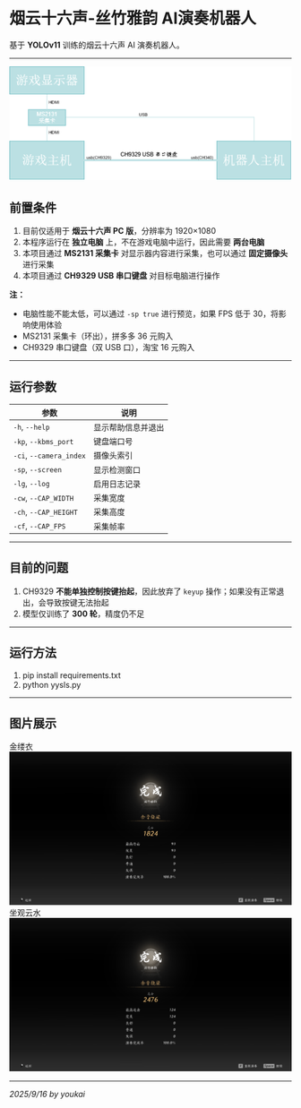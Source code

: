 # 烟云十六声-丝竹雅韵 AI演奏机器人
基于 **YOLOv11** 训练的烟云十六声 AI 演奏机器人。

---

![架构图](img/ad.png)  

## 前置条件

1. 目前仅适用于 **烟云十六声 PC 版**，分辨率为 1920×1080  
2. 本程序运行在 **独立电脑** 上，不在游戏电脑中运行，因此需要 **两台电脑**  
3. 本项目通过 **MS2131 采集卡** 对显示器内容进行采集，也可以通过 **固定摄像头** 进行采集  
4. 本项目通过 **CH9329 USB 串口键盘** 对目标电脑进行操作  

**注：**  
- 电脑性能不能太低，可以通过 `-sp true` 进行预览，如果 FPS 低于 30，将影响使用体验  
- MS2131 采集卡（环出），拼多多 36 元购入  
- CH9329 串口键盘（双 USB 口），淘宝 16 元购入  

---

## 运行参数

| 参数 | 说明 |
|------|------|
| `-h`, `--help` | 显示帮助信息并退出 |
| `-kp`, `--kbms_port` | 键盘端口号 |
| `-ci`, `--camera_index` | 摄像头索引 |
| `-sp`, `--screen` | 显示检测窗口 |
| `-lg`, `--log` | 启用日志记录 |
| `-cw`, `--CAP_WIDTH` | 采集宽度 |
| `-ch`, `--CAP_HEIGHT` | 采集高度 |
| `-cf`, `--CAP_FPS` | 采集帧率 |

---

## 目前的问题

1. CH9329 **不能单独控制按键抬起**，因此放弃了 `keyup` 操作；如果没有正常退出，会导致按键无法抬起  
2. 模型仅训练了 **300 轮**，精度仍不足  
---

## 运行方法

1. pip install requirements.txt
2. python yysls.py
---

## 图片展示
金缕衣
![金缕衣](img/jly.png)  
坐观云水
![坐观云水](img/zgys.png)  

---

*2025/9/16 by youkai*
